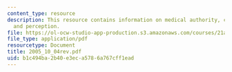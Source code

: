 ```yaml
---
content_type: resource
description: This resource contains information on medical authority, change of custom,
  and perception.
file: https://ol-ocw-studio-app-production.s3.amazonaws.com/courses/21a-260-culture-embodiment-and-the-senses-fall-2005/b1c494ba2b40e3eca5786a767cff1ead_2005_10_04rev.pdf
file_type: application/pdf
resourcetype: Document
title: 2005_10_04rev.pdf
uid: b1c494ba-2b40-e3ec-a578-6a767cff1ead
---
```

